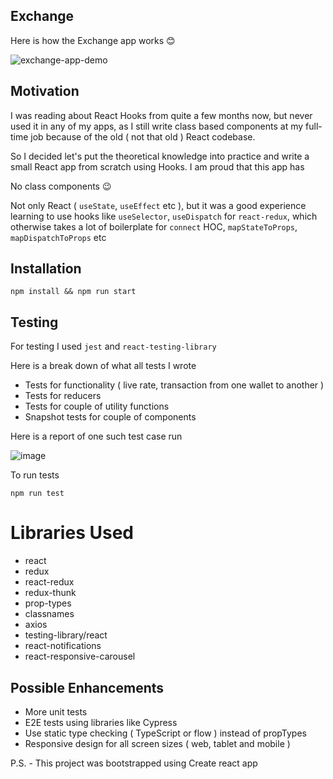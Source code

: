 ## Exchange
Here is how the Exchange app works :blush: 

![exchange-app-demo](https://user-images.githubusercontent.com/1291774/76759003-18a80100-678b-11ea-82f5-03a74c25705a.gif)

## Motivation
I was reading about React Hooks from quite a few months now, but never used it in any of my apps, as I still write class based components at my full-time job because of the old ( not that old ) React codebase.

So I decided let's put the theoretical knowledge into practice and write a small React app from scratch using Hooks. I am proud that this app has 

No class components :wink:

Not only React ( `useState`, `useEffect` etc ), but it was a good experience learning to use hooks like `useSelector`, `useDispatch` for `react-redux`, which otherwise takes a lot of boilerplate for `connect` HOC, `mapStateToProps`, `mapDispatchToProps` etc 

## Installation
```
npm install && npm run start
```

## Testing
For testing I used `jest` and `react-testing-library` 

Here is a break down of what all tests I wrote
- Tests for functionality ( live rate, transaction from one wallet to another )
- Tests for reducers
- Tests for couple of utility functions
- Snapshot tests for couple of components

Here is a report of one such test case run

![image](https://user-images.githubusercontent.com/1291774/76754023-bac2eb80-6781-11ea-8571-4454272b5e21.png)

To run tests
```
npm run test
```

# Libraries Used
- react
- redux
- react-redux
- redux-thunk
- prop-types
- classnames
- axios
- testing-library/react
- react-notifications
- react-responsive-carousel

## Possible Enhancements
- More unit tests
- E2E tests using libraries like Cypress
- Use static type checking ( TypeScript or flow ) instead of propTypes
- Responsive design for all screen sizes ( web, tablet and mobile )

P.S. - This project was bootstrapped using Create react app
